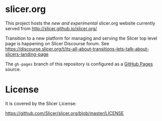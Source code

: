 # slicer.org

This project hosts the *new and experimental* slicer.org website currently served from http://slicer.github.io/slicer.org/.

Transition to a new platform for managing and serving the Slicer top level page is happening on Slicer Discourse forum. See https://discourse.slicer.org/t/its-all-about-transitions-lets-talk-about-slicers-landing-page

The `gh-pages` branch of this repository is configured as a [GitHub Pages](https://help.github.com/articles/configuring-a-publishing-source-for-github-pages/) source.

# License

It is covered by the Slicer License:

https://github.com/Slicer/slicer.org/blob/master/LICENSE
